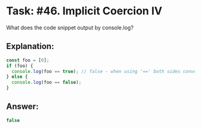 # Task: #46. Implicit Coercion IV

What does the code snippet output by console.log?

## Explanation:

```javascript
const foo = [0];
if (foo) {
  console.log(foo == true); // false - when using '==' both sides convert to numbers: 0 == 1 -> false
} else {
  console.log(foo == false);
}
```

## Answer:

```javascript
false
```
